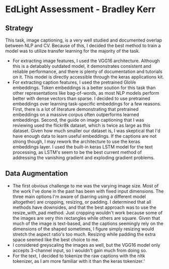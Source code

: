 # **EdLight Assessment - Bradley Kerr**
## Strategy
This task, image captioning, is a very well studied and documented overlap between NLP and CV. Because of this, I decided the best method to train a model was to utilize transfer learning for the majority of the task. 
- For extracting image features, I used the VGG16 architecture. Although this is a detabably outdated model, it demonstrates consistent and reliable performance, and there is plenty of documentation and tutorials on it. This model is directly accessible through the keras applications kit.
- For extracting caption features, I used the pretrained GloVe embeddings. Token embeddings is a better soution for this task than other representations like bag-of-words, as most NLP models perform better with dense vectors than sparse. I decided to use pretrained embeddings over learning task-specific embeddings for a few reasons. First, there is a lot of literature demonstrating that pretrained embeddings on a massive corpus often outperforms learned embeddings. Second, the guide on image captioning that I was reviewing used the flickr8k dataset, which is twice as large as this dataset. Given how much smaller our dataset is, I was skeptical that I'd have enough data to learn useful embeddings. If the captions are not strong though, I may rework the architecture to use the keras embeddings layer. I used the built-in keras LSTM model for the text processing, as LSTM's seem to be the best current method of addressing the vanishing gradient and exploding gradient problems. 

## Data Augmentation
- The first obvious challenge to me was the varying image size. Most of the work I've done in the past has been with fixed input dimensions. The three main options I'm aware of (barring using a different model altogether) are cropping, resizing, or padding. I determined that all methods have downsides, and that the best approach was to use the resize_with_pad method. Just cropping wouldn't work because some of the images are very thin rectangles while others are square. Given that much of the image is text-based, and the captions seemingly rely on the dimensions of the shaped sometimes, I figure simply resizing would stretch the aspect ratio's too much. Resizing while padding the extra space seemed like the best choice to me.
- I considered greyscaling the images as well, but the VGG16 model only accepts 3-channel input, so I wouldn't gain much from doing so.
- For the text, I decided to tokenize the raw captions with the nltk tokenizer, as I am more familiar with it than the keras tokenizer.‘